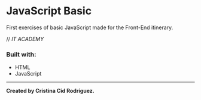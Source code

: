 # JavaScript Basic

First exercises of basic JavaScript made for the Front-End itinerary.

// *IT ACADEMY*

### Built with:

* HTML
* JavaScript

---

**Created by Cristina Cid Rodríguez.**
